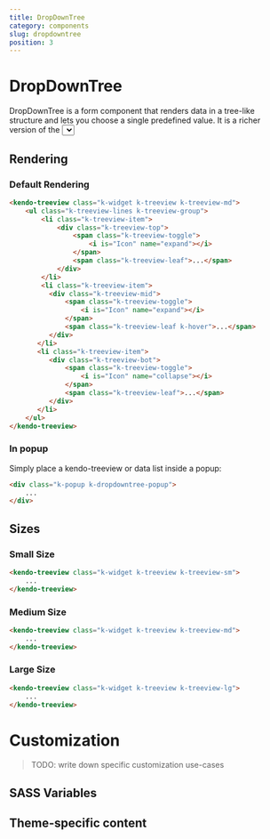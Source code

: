 ```yaml
---
title: DropDownTree
category: components
slug: dropdowntree
position: 3
---
```


# DropDownTree

DropDownTree is a form component that renders data in a tree-like structure and lets you choose a single predefined value. It is a richer version of the <select> element and supports data binding, filtering and templates.

## Rendering

### Default Rendering

```html
<kendo-treeview class="k-widget k-treeview k-treeview-md">
    <ul class="k-treeview-lines k-treeview-group">
        <li class="k-treeview-item">
            <div class="k-treeview-top">
                <span class="k-treeview-toggle">
                    <i is="Icon" name="expand"></i>
                </span>
                <span class="k-treeview-leaf">...</span>
            </div>
        </li>
        <li class="k-treeview-item">
          <div class="k-treeview-mid">
              <span class="k-treeview-toggle">
                  <i is="Icon" name="expand"></i>
              </span>
              <span class="k-treeview-leaf k-hover">...</span>
          </div>
       </li>
       <li class="k-treeview-item">
          <div class="k-treeview-bot">
              <span class="k-treeview-toggle">
                  <i is="Icon" name="collapse"></i>
              </span>
              <span class="k-treeview-leaf">...</span>
          </div>
       </li>
    </ul>
</kendo-treeview>
```

### In popup

Simply place a kendo-treeview or data list inside a popup:

```html
<div class="k-popup k-dropdowntree-popup">
    ...
</div>
```


## Sizes

### Small Size

```html
<kendo-treeview class="k-widget k-treeview k-treeview-sm">
    ...
</kendo-treeview>
```

### Medium Size

```html
<kendo-treeview class="k-widget k-treeview k-treeview-md">
    ...
</kendo-treeview>
```

### Large Size

```html
<kendo-treeview class="k-widget k-treeview k-treeview-lg">
    ...
</kendo-treeview>
```


# Customization

> TODO: write down specific customization use-cases


## SASS Variables

<import file="./packages/$THEME_NAME/scss/treeview/_variables.scss" />

## Theme-specific content

<import file="./packages/$THEME_NAME/scss/treeview/index.md" />